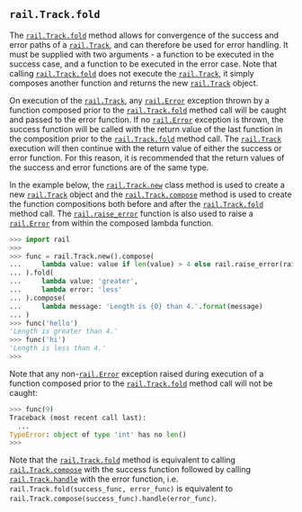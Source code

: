 ## `rail.Track.fold`

The [`rail.Track.fold`](#railtrackfold) method allows for convergence of the success and error paths of a [`rail.Track`](./rail.Track.md#railtrack), and can therefore be used for error handling. It must be supplied with two arguments - a function to be executed in the success case, and a function to be executed in the error case. Note that calling [`rail.Track.fold`](#railtrackfold) does not execute the [`rail.Track`](./rail.Track.md#railtrack), it simply composes another function and returns the new [`rail.Track`](./rail.Track.md#railtrack) object.

On execution of the [`rail.Track`](./rail.Track.md#railtrack), any [`rail.Error`](./rail.Error.md#railerror) exception thrown by a function composed prior to the [`rail.Track.fold`](#railtrackfold) method call will be caught and passed to the error function. If no [`rail.Error`](./rail.Error.md#railerror) exception is thrown, the success function will be called with the return value of the last function in the composition prior to the [`rail.Track.fold`](#railtrackfold) method call. The [`rail.Track`](./rail.Track.md#railtrack) execution will then continue with the return value of either the success or error function. For this reason, it is recommended that the return values of the success and error functions are of the same type.

In the example below, the [`rail.Track.new`](./rail.Track.new.md#railtracknew) class method is used to create a new [`rail.Track`](./rail.Track.md#railtrack) object and the [`rail.Track.compose`](./rail.Track.compose.md#railtrackcompose) method is used to create the function compositions both before and after the [`rail.Track.fold`](#railtrackfold) method call. The [`rail.raise_error`](./rail.raise_error.md#railraise_error) function is also used to raise a [`rail.Error`](./rail.Error.md#railerror) from within the composed lambda function.

```python
>>> import rail
>>>
>>> func = rail.Track.new().compose(
...     lambda value: value if len(value) > 4 else rail.raise_error(rail.Error())
... ).fold(
...     lambda value: 'greater',
...     lambda error: 'less'
... ).compose(
...     lambda message: 'Length is {0} than 4.'.format(message)
... )
>>> func('hello')
'Length is greater than 4.'
>>> func('hi')
'Length is less than 4.'
>>>
```

Note that any non-[`rail.Error`](./rail.Error.md#railerror) exception raised during execution of a function composed prior to the [`rail.Track.fold`](#railtrackfold) method call will not be caught:

```python
>>> func(9)
Traceback (most recent call last):
  ...
TypeError: object of type 'int' has no len()
>>>
```

Note that the [`rail.Track.fold`](#railtrackfold) method is equivalent to calling [`rail.Track.compose`](./rail.Track.compose.md#railtrackcompose) with the success function followed by calling [`rail.Track.handle`](./rail.Track.handle.md#railtrackhandle) with the error function, i.e. `rail.Track.fold(success_func, error_func)` is equivalent to `rail.Track.compose(success_func).handle(error_func)`.
